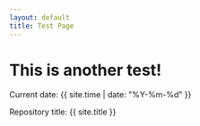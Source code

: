 ```yaml
---
layout: default
title: Test Page
---
```


<h1>This is another test!</h1>

<p>Current date: {{ site.time | date: "%Y-%m-%d" }}</p>
<p>Repository title: {{ site.title }}</p>
